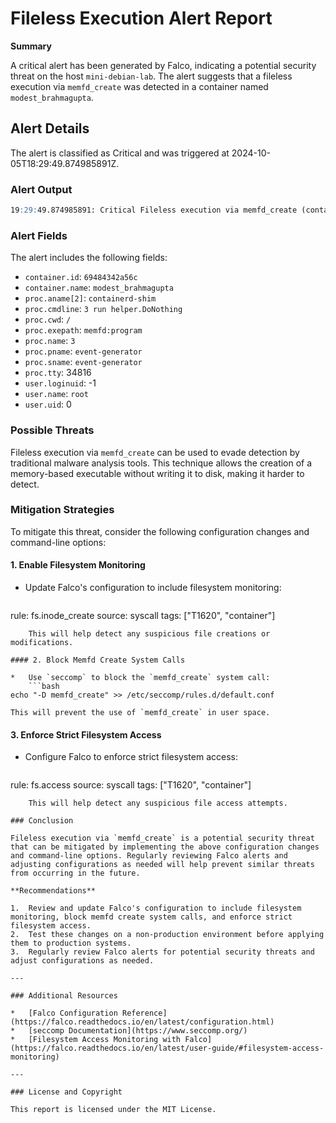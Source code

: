 **Fileless Execution Alert Report**
=====================================

**Summary**

A critical alert has been generated by Falco, indicating a potential security threat on the host `mini-debian-lab`. The alert suggests that a fileless execution via `memfd_create` was detected in a container named `modest_brahmagupta`.

**Alert Details**
-----------------

The alert is classified as Critical and was triggered at 2024-10-05T18:29:49.874985891Z.

### Alert Output

```markdown
19:29:49.874985891: Critical Fileless execution via memfd_create (container_start_ts=1728152978598805986 proc_cwd=/ evt_res=SUCCESS proc_sname=event-generator gparent=containerd-shim evt_type=execve user=root user_uid=0 user_loginuid=-1 process=3 proc_exepath=memfd:program parent=event-generator command=3 run helper.DoNothing terminal=34816 exe_flags=EXE_WRITABLE|EXE_FROM_MEMFD container_id=69484342a56c container_name=modest_brahmagupta)
```

### Alert Fields

The alert includes the following fields:

* `container.id`: `69484342a56c`
* `container.name`: `modest_brahmagupta`
* `proc.aname[2]`: `containerd-shim`
* `proc.cmdline`: `3 run helper.DoNothing`
* `proc.cwd`: `/`
* `proc.exepath`: `memfd:program`
* `proc.name`: `3`
* `proc.pname`: `event-generator`
* `proc.sname`: `event-generator`
* `proc.tty`: 34816
* `user.loginuid`: -1
* `user.name`: `root`
* `user.uid`: 0

### Possible Threats

Fileless execution via `memfd_create` can be used to evade detection by traditional malware analysis tools. This technique allows the creation of a memory-based executable without writing it to disk, making it harder to detect.

### Mitigation Strategies

To mitigate this threat, consider the following configuration changes and command-line options:

#### 1. Enable Filesystem Monitoring

*   Update Falco's configuration to include filesystem monitoring:
    ```markdown
rule: fs.inode_create
source: syscall
tags: ["T1620", "container"]
```
    This will help detect any suspicious file creations or modifications.

#### 2. Block Memfd Create System Calls

*   Use `seccomp` to block the `memfd_create` system call:
    ```bash
echo "-D memfd_create" >> /etc/seccomp/rules.d/default.conf
```
    This will prevent the use of `memfd_create` in user space.

#### 3. Enforce Strict Filesystem Access

*   Configure Falco to enforce strict filesystem access:
    ```markdown
rule: fs.access
source: syscall
tags: ["T1620", "container"]
```
    This will help detect any suspicious file access attempts.

### Conclusion

Fileless execution via `memfd_create` is a potential security threat that can be mitigated by implementing the above configuration changes and command-line options. Regularly reviewing Falco alerts and adjusting configurations as needed will help prevent similar threats from occurring in the future.

**Recommendations**

1.  Review and update Falco's configuration to include filesystem monitoring, block memfd create system calls, and enforce strict filesystem access.
2.  Test these changes on a non-production environment before applying them to production systems.
3.  Regularly review Falco alerts for potential security threats and adjust configurations as needed.

---

### Additional Resources

*   [Falco Configuration Reference](https://falco.readthedocs.io/en/latest/configuration.html)
*   [seccomp Documentation](https://www.seccomp.org/)
*   [Filesystem Access Monitoring with Falco](https://falco.readthedocs.io/en/latest/user-guide/#filesystem-access-monitoring)

---

### License and Copyright

This report is licensed under the MIT License.